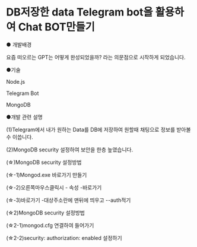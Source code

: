 # DB저장한 data Telegram bot을 활용하여 Chat BOT만들기

 ● 개발배경

요즘 떠오르는 GPT는 어떻게 완성되었을까? 라는 의문점으로 시작하게 되었습니다.

 ●기술
 
Node.js

Telegram Bot

MongoDB

 ●개발 관련 설명

(1)Telegram에서 내가 원하는 Data를 DB에 저장하여 원할때 채팅으로 정보를 받아볼 수 이씁니다.

(2)MongoDB security 설정하여 보안을 한층 높였습니다.

(☆)MongoDB security 설정방법

(☆-1)Mongod.exe 바로가기 만들기

(☆-2)오른쪽마우스클릭시 - 속성 -바로가기

(☆-3)바로가기 -대상주소란에 맨뒤에 띄우고 --auth적기

(☆2)MongoDB security 설정방법

(☆2-1)mongod.cfg 연결하여 들어가기

(☆2-2)security: authorization: enabled 설정하기




